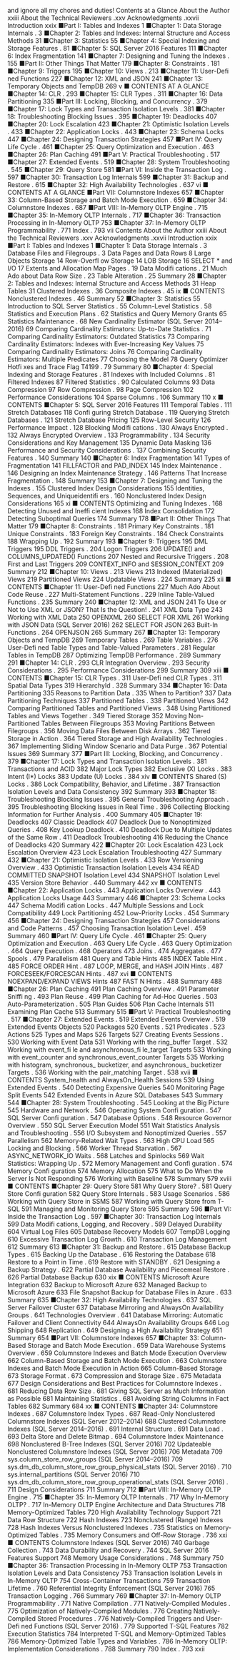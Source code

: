 and ignore all my chores and duties!
Contents at a Glance
About the Author                                                  xxiii
About the Technical Reviewers                                       .xxv
Acknowledgments                                                .xxvii
Introduction                                                      xxix
■Part I: Tables and Indexes                                   1
■Chapter 1: Data Storage Internals                                     . 3
■Chapter 2: Tables and Indexes: Internal Structure and Access Methods        31
■Chapter 3: Statistics                                                55
■Chapter 4: Special Indexing and Storage Features                       . 81
■Chapter 5: SQL Server 2016 Features                                  111
■Chapter 6: Index Fragmentation                                      141
■Chapter 7: Designing and Tuning the Indexes                          . 155
■Part II: Other Things That Matter                            179
■Chapter 8: Constraints                                            . 181
■Chapter 9: Triggers                                                195
■Chapter 10: Views                                               . 213
■Chapter 11: User-Defi ned Functions                                   227
■Chapter 12: XML and JSON                                          241
■Chapter 13: Temporary Objects and TempDB                            269
v
■ CONTENTS AT A GLANCE
■Chapter 14: CLR                                                 . 293
■Chapter 15: CLR Types                                            . 311
■Chapter 16: Data Partitioning                                        335
■Part III: Locking, Blocking, and Concurrency                 . 379
■Chapter 17: Lock Types and Transaction Isolation Levels                 . 381
■Chapter 18: Troubleshooting Blocking Issues                          . 395
■Chapter 19: Deadlocks                                             407
■Chapter 20: Lock Escalation                                         423
■Chapter 21: Optimistic Isolation Levels                               . 433
■Chapter 22: Application Locks                                      . 443
■Chapter 23: Schema Locks                                          447
■Chapter 24: Designing Transaction Strategies                           457
■Part IV: Query Life Cycle                                 . 461
■Chapter 25: Query Optimization and Execution                         . 463
■Chapter 26: Plan Caching                                           491
■Part V: Practical Troubleshooting                          . 517
■Chapter 27: Extended Events                                       . 519
■Chapter 28: System Troubleshooting                                 . 545
■Chapter 29: Query Store                                            581
■Part VI: Inside the Transaction Log                         . 597
■Chapter 30: Transaction Log Internals                                 599
■Chapter 31: Backup and Restore                                    . 615
■Chapter 32: High Availability Technologies                            . 637
vi
■ CONTENTS AT A GLANCE
■Part VII: Columnstore Indexes                              657
■Chapter 33: Column-Based Storage and Batch Mode Execution            . 659
■Chapter 34: Columnstore Indexes                                   . 687
■Part VIII: In-Memory OLTP Engine                          . 715
■Chapter 35: In-Memory OLTP Internals                               . 717
■Chapter 36: Transaction Processing in In-Memory OLTP                   753
■Chapter 37: In-Memory OLTP Programmability                         . 771
Index                                                           . 793
vii
Contents
About the Author                                                  xxiii
About the Technical Reviewers                                       .xxv
Acknowledgments                                                .xxvii
Introduction                                                      xxix
■Part I: Tables and Indexes                                   1
■Chapter 1: Data Storage Internals                                     . 3
Database Files and Filegroups                                             . 3
Data Pages and Data Rows                                                 8
Large Objects Storage                                                    14
Row-Overfl ow Storage                                                              14
LOB Storage                                                                       16
SELECT * and I/O                                                        17
Extents and Allocation Map Pages                                         . 19
Data Modifi cations                                                     . 21
Much Ado about Data Row Size                                           . 23
Table Alteration                                                        . 25
Summary                                                              28
■Chapter 2: Tables and Indexes: Internal Structure and Access Methods        31
Heap Tables                                                            31
Clustered Indexes                                                      . 36
Composite Indexes                                                     . 45
ix
■ CONTENTS
Nonclustered Indexes                                                   . 46
Summary                                                              52
■Chapter 3: Statistics                                                55
Introduction to SQL Server Statistics                                       . 55
Column-Level Statistics                                                 . 58
Statistics and Execution Plans                                            . 62
Statistics and Query Memory Grants                                         65
Statistics Maintenance                                                  . 68
New Cardinality Estimator (SQL Server 2014–2016)                             69
Comparing Cardinality Estimators: Up-to-Date Statistics                                   . 71
Comparing Cardinality Estimators: Outdated Statistics                                      73
Comparing Cardinality Estimators: Indexes with Ever-Increasing
Key Values                                                                        75
Comparing Cardinality Estimators: Joins                                                 76
Comparing Cardinality Estimators: Multiple Predicates                                     77
Choosing the Model                                                                 78
Query Optimizer Hotfi xes and Trace Flag T4199                               . 79
Summary                                                              80
■Chapter 4: Special Indexing and Storage Features                       . 81
Indexes with Included Columns                                           . 81
Filtered Indexes                                                         87
Filtered Statistics                                                      . 90
Calculated Columns                                                      93
Data Compression                                                       97
Row Compression                                                                 . 98
Page Compression                                                                 102
Performance Considerations                                                         104
Sparse Columns                                                      . 106
Summary                                                             110
x
■ CONTENTS
■Chapter 5: SQL Server 2016 Features                                  111
Temporal Tables                                                      . 111
Stretch Databases                                                      118
Confi guring Stretch Database                                                       . 119
Querying Stretch Databases                                                        . 121
Stretch Database Pricing                                                            125
Row-Level Security                                                     126
Performance Impact                                                              . 128
Blocking Modifi cations                                                            . 130
Always Encrypted                                                     . 132
Always Encrypted Overview                                                        . 133
Programmability                                                                 . 134
Security Considerations and Key Management                                           135
Dynamic Data Masking                                                  136
Performance and Security Considerations                                             . 137
Combining Security Features                                            . 140
Summary                                                             140
■Chapter 6: Index Fragmentation                                      141
Types of Fragmentation                                                  141
FILLFACTOR and PAD_INDEX                                              145
Index Maintenance                                                    . 146
Designing an Index Maintenance Strategy                                  . 146
Patterns That Increase Fragmentation                                     . 148
Summary                                                             153
■Chapter 7: Designing and Tuning the Indexes                          . 155
Clustered Index Design Considerations                                      155
Identities, Sequences, and Uniqueidentifi ers                                           . 160
Nonclustered Index Design Considerations                                   165
xi
■ CONTENTS
Optimizing and Tuning Indexes                                          . 168
Detecting Unused and Ineffi cient Indexes                                               168
Index Consolidation                                                                172
Detecting Suboptimal Queries                                                        174
Summary                                                             178
■Part II: Other Things That Matter                            179
■Chapter 8: Constraints                                            . 181
Primary Key Constraints                                                . 181
Unique Constraints                                                    . 183
Foreign Key Constraints                                                . 184
Check Constraints                                                      188
Wrapping Up                                                         . 192
Summary                                                             193
■Chapter 9: Triggers                                                195
DML Triggers                                                          195
DDL Triggers                                                         . 204
Logon Triggers                                                         206
UPDATE() and COLUMNS_UPDATED() Functions                               207
Nested and Recursive Triggers                                           . 208
First and Last Triggers                                                   209
CONTEXT_INFO and SESSION_CONTEXT                                     209
Summary                                                             212
■Chapter 10: Views                                               . 213
Views                                                                213
Indexed (Materialized) Views                                             219
Partitioned Views                                                       224
Updatable Views                                                      . 224
Summary                                                             225
xii
■ CONTENTS
■Chapter 11: User-Defi ned Functions                                   227
Much Ado About Code Reuse                                            . 227
Multi-Statement Functions                                              . 229
Inline Table-Valued Functions                                           . 235
Summary                                                             240
■Chapter 12: XML and JSON                                          241
To Use or Not to Use XML or JSON? That Is the Question!                      . 241
XML Data Type                                                         243
Working with XML Data                                                             250
OPENXML                                                                        260
SELECT FOR XML                                                                  261
Working with JSON Data (SQL Server 2016)                                  262
SELECT FOR JSON                                                                 263
Built-In Functions                                                                . 264
OPENJSON                                                                       265
Summary                                                             267
■Chapter 13: Temporary Objects and TempDB                            269
Temporary Tables                                                     . 269
Table Variables                                                       . 276
User-Defi ned Table Types and Table-Valued Parameters                       . 281
Regular Tables in TempDB                                                287
Optimizing TempDB Performance                                         . 289
Summary                                                             291
■Chapter 14: CLR                                                 . 293
CLR Integration Overview                                               . 293
Security Considerations                                                . 295
Performance Considerations                                              299
Summary                                                             309
xiii
■ CONTENTS
■Chapter 15: CLR Types                                            . 311
User-Defi ned CLR Types                                                . 311
Spatial Data Types                                                      319
HierarchyId                                                          . 328
Summary                                                             334
■Chapter 16: Data Partitioning                                        335
Reasons to Partition Data                                               . 335
When to Partition?                                                      337
Data Partitioning Techniques                                              337
Partitioned Tables                                                                . 338
Partitioned Views                                                                  342
Comparing Partitioned Tables and Partitioned Views                                     . 348
Using Partitioned Tables and Views Together                                           . 349
Tiered Storage                                                         352
Moving Non-Partitioned Tables Between Filegroups                                       353
Moving Partitions Between Filegroups                                                . 356
Moving Data Files Between Disk Arrays                                               . 362
Tiered Storage in Action                                                           . 364
Tiered Storage and High Availability Technologies                                       . 367
Implementing Sliding Window Scenario and Data Purge                       . 367
Potential Issues                                                        369
Summary                                                             377
■Part III: Locking, Blocking, and Concurrency                 . 379
■Chapter 17: Lock Types and Transaction Isolation Levels                 . 381
Transactions and ACID                                                   382
Major Lock Types                                                       382
Exclusive (X) Locks                                                               . 383
Intent (I*) Locks                                                                   383
Update (U) Locks                                                                 . 384
xiv
■ CONTENTS
Shared (S) Locks                                                                 . 386
Lock Compatibility, Behavior, and Lifetime                                  . 387
Transaction Isolation Levels and Data Consistency                             392
Summary                                                             393
■Chapter 18: Troubleshooting Blocking Issues                          . 395
General Troubleshooting Approach                                        . 395
Troubleshooting Blocking Issues in Real Time                               . 396
Collecting Blocking Information for Further Analysis                          . 400
Summary                                                             405
■Chapter 19: Deadlocks                                             407
Classic Deadlock                                                       407
Deadlock Due to Nonoptimized Queries                                    . 408
Key Lookup Deadlock                                                  . 410
Deadlock Due to Multiple Updates of the Same Row                          . 411
Deadlock Troubleshooting                                                416
Reducing the Chance of Deadlocks                                         420
Summary                                                             422
■Chapter 20: Lock Escalation                                         423
Lock Escalation Overview                                                423
Lock Escalation Troubleshooting                                           427
Summary                                                             432
■Chapter 21: Optimistic Isolation Levels                               . 433
Row Versioning Overview                                               . 433
Optimistic Transaction Isolation Levels                                      434
READ COMMITTED SNAPSHOT Isolation Level                                            434
SNAPSHOT Isolation Level                                                           435
Version Store Behavior                                                 . 440
Summary                                                             442
xv
■ CONTENTS
■Chapter 22: Application Locks                                      . 443
Application Locks Overview                                             . 443
Application Locks Usage                                                 443
Summary                                                             446
■Chapter 23: Schema Locks                                          447
Schema Modifi cation Locks                                             . 447
Multiple Sessions and Lock Compatibility                                    449
Lock Partitioning                                                       452
Low-Priority Locks                                                    . 454
Summary                                                             456
■Chapter 24: Designing Transaction Strategies                           457
Considerations and Code Patterns                                        . 457
Choosing Transaction Isolation Level                                      . 459
Summary                                                             460
■Part IV: Query Life Cycle                                 . 461
■Chapter 25: Query Optimization and Execution                         . 463
Query Life Cycle                                                      . 463
Query Optimization                                                    . 464
Query Execution                                                      . 468
Operators                                                             473
Joins                                                                          . 474
Aggregates                                                                     . 477
Spools                                                                         . 479
Parallelism                                                                       481
Query and Table Hints                                                   485
INDEX Table Hint                                                                 . 485
FORCE ORDER Hint                                                               . 487
LOOP, MERGE, and HASH JOIN Hints                                                  . 487
FORCESEEK/FORCESCAN Hints                                                      . 487
xvi
■ CONTENTS
NOEXPAND/EXPAND VIEWS Hints                                                      487
FAST N Hints                                                                    . 488
Summary                                                             488
■Chapter 26: Plan Caching                                           491
Plan Caching Overview                                                 . 491
Parameter Sniffi ng                                                    . 493
Plan Reuse                                                          . 499
Plan Caching for Ad-Hoc Queries                                         . 503
Auto-Parameterization                                                 . 505
Plan Guides                                                           506
Plan Cache Internals                                                    511
Examining Plan Cache                                                   513
Summary                                                             515
■Part V: Practical Troubleshooting                          . 517
■Chapter 27: Extended Events                                       . 519
Extended Events Overview                                              . 519
Extended Events Objects                                                 520
Packages                                                                        520
Events                                                                         . 521
Predicates                                                                      . 523
Actions                                                                          525
Types and Maps                                                                   526
Targets                                                                          527
Creating Events Sessions                                               . 530
Working with Event Data                                                 531
Working with the ring_buffer Target                                                  . 532
Working with event_fi le and asynchronous_fi le_target Targets                              533
Working with event_counter and synchronous_event_counter Targets                        535
Working with histogram, synchronous_ bucketizer, and asynchronous_ bucketizer Targets      . 536
Working with the pair_matching Target                                               . 538
xvii
■ CONTENTS
System_health and AlwaysOn_Health Sessions                               539
Using Extended Events                                                 . 540
Detecting Expensive Queries                                                         540
Monitoring Page Split Events                                                         542
Extended Events in Azure SQL Databases                                    543
Summary                                                             544
■Chapter 28: System Troubleshooting                                 . 545
Looking at the Big Picture                                                545
Hardware and Network                                                            . 546
Operating System Confi guration                                                     . 547
SQL Server Confi guration                                                          . 547
Database Options                                                                . 548
Resource Governor Overview                                            . 550
SQL Server Execution Model                                              551
Wait Statistics Analysis and Troubleshooting                                . 556
I/O Subsystem and Nonoptimized Queries                                             . 557
Parallelism                                                                       562
Memory-Related Wait Types                                                        . 563
High CPU Load                                                                    565
Locking and Blocking                                                             . 566
Worker Thread Starvation                                                          . 567
ASYNC_NETWORK_IO Waits                                                        . 568
Latches and Spinlocks                                                              569
Wait Statistics: Wrapping Up                                                       . 572
Memory Management and Confi guration                                   . 574
Memory Confi guration                                                              574
Memory Allocation                                                                 575
What to Do When the Server Is Not Responding                               576
Working with Baseline                                                  578
Summary                                                             579
xviii
■ CONTENTS
■Chapter 29: Query Store                                            581
Why Query Store?                                                     . 581
Query Store Confi guration                                                582
Query Store Internals                                                  . 583
Usage Scenarios                                                      . 586
Working with Query Store in SSMS                                                    587
Working with Query Store from T-SQL                                                  591
Managing and Monitoring Query Store                                      595
Summary                                                             596
■Part VI: Inside the Transaction Log                         . 597
■Chapter 30: Transaction Log Internals                                 599
Data Modifi cations, Logging, and Recovery                                 . 599
Delayed Durability                                                      604
Virtual Log Files                                                        605
Database Recovery Models                                               607
TempDB Logging                                                       610
Excessive Transaction Log Growth                                        . 610
Transaction Log Management                                             612
Summary                                                             613
■Chapter 31: Backup and Restore                                    . 615
Database Backup Types                                                . 615
Backing Up the Database                                               . 616
Restoring the Database                                                  618
Restore to a Point in Time                                                          . 619
Restore with STANDBY                                                            . 621
Designing a Backup Strategy                                            . 622
Partial Database Availability and Piecemeal Restore                          . 626
Partial Database Backup                                                 630
xix
■ CONTENTS
Microsoft Azure Integration                                               632
Backup to Microsoft Azure                                                           632
Managed Backup to Microsoft Azure                                                   633
File Snapshot Backup for Database Files in Azure                                       . 633
Summary                                                             635
■Chapter 32: High Availability Technologies                            . 637
SQL Server Failover Cluster                                              637
Database Mirroring and AlwaysOn Availability Groups                         . 641
Technologies Overview                                                            . 641
Database Mirroring: Automatic Failover and Client Connectivity                              644
AlwaysOn Availability Groups                                                        646
Log Shipping                                                          648
Replication                                                          . 649
Designing a High Availability Strategy                                       651
Summary                                                             654
■Part VII: Columnstore Indexes                              657
■Chapter 33: Column-Based Storage and Batch Mode Execution            . 659
Data Warehouse Systems Overview                                       . 659
Columnstore Indexes and Batch Mode Execution Overview                      662
Column-Based Storage and Batch Mode Execution                                      . 663
Columnstore Indexes and Batch Mode Execution in Action                                  665
Column-Based Storage                                                  673
Storage Format                                                                  . 673
Compression and Storage Size                                                      . 675
Metadata                                                                        677
Design Considerations and Best Practices for Columnstore Indexes              . 681
Reducing Data Row Size                                                          . 681
Giving SQL Server as Much Information as Possible                                       681
Maintaining Statistics                                                             . 681
Avoiding String Columns in Fact Tables                                                 682
Summary                                                             684
xx
■ CONTENTS
■Chapter 34: Columnstore Indexes                                   . 687
Columnstore Index Types                                               . 687
Read-Only Nonclustered Columnstore Indexes
(SQL Server 2012–2014)                                                 688
Clustered Columnstore Indexes (SQL Server 2014–2016)                      . 691
Internal Structure                                                                . 691
Data Load                                                                      . 693
Delta Store and Delete Bitmap                                                      . 694
Columnstore Index Maintenance                                                      698
Nonclustered B-Tree Indexes (SQL Server 2016)                                          702
Updateable Nonclustered Columnstore Indexes
(SQL Server 2016)                                                      706
Metadata                                                             709
sys.column_store_row_groups (SQL Server 2014–2016)                                   709
sys.dm_db_column_store_row_group_physical_stats (SQL Server 2016)                    . 710
sys.internal_partitions (SQL Server 2016)                                               710
sys.dm_db_column_store_row_group_operational_stats (SQL Server 2016)                  . 711
Design Considerations                                                   711
Summary                                                             712
■Part VIII: In-Memory OLTP Engine                          . 715
■Chapter 35: In-Memory OLTP Internals                               . 717
Why In-Memory OLTP?                                                 . 717
In-Memory OLTP Engine Architecture and Data Structures                       718
Memory-Optimized Tables                                                           720
High Availability Technology Support                                                   721
Data Row Structure                                                                722
Hash Indexes                                                                     723
Nonclustered (Range) Indexes                                                        728
Hash Indexes Versus Nonclustered Indexes                                            . 735
Statistics on Memory-Optimized Tables                                               . 735
Memory Consumers and Off-Row Storage                                             . 736
xxi
■ CONTENTS
Columnstore Indexes (SQL Server 2016)                                                740
Garbage Collection                                                               . 743
Data Durability and Recovery                                            . 744
SQL Server 2016 Features Support                                         748
Memory Usage Considerations                                          . 748
Summary                                                             750
■Chapter 36: Transaction Processing in In-Memory OLTP                   753
Transaction Isolation Levels and Data Consistency                             753
Transaction Isolation Levels in In-Memory OLTP                               754
Cross-Container Transactions                                             759
Transaction Lifetime                                                   . 760
Referential Integrity Enforcement (SQL Server 2016)                           765
Transaction Logging                                                   . 766
Summary                                                             769
■Chapter 37: In-Memory OLTP Programmability                         . 771
Native Compilation                                                    . 771
Natively-Compiled Modules                                             . 775
Optimization of Natively-Compiled Modules                                            . 776
Creating Natively-Compiled Stored Procedures                                         . 776
Natively-Compiled Triggers and User-Defi ned Functions
(SQL Server 2016)                                                                . 779
Supported T-SQL Features                                                           782
Execution Statistics                                                                784
Interpreted T-SQL and Memory-Optimized Tables                              786
Memory-Optimized Table Types and Variables                               . 786
In-Memory OLTP: Implementation Considerations                            . 788
Summary                                                             790
Index                                                           . 793
xxii